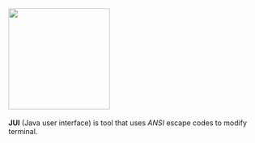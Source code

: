 <img src="https://i.ibb.co/7vNYZy5/New-Project-4.png" width="200"> <br>
---
**JUI** (Java user interface) is tool that uses *ANSI* escape codes to modify terminal.
